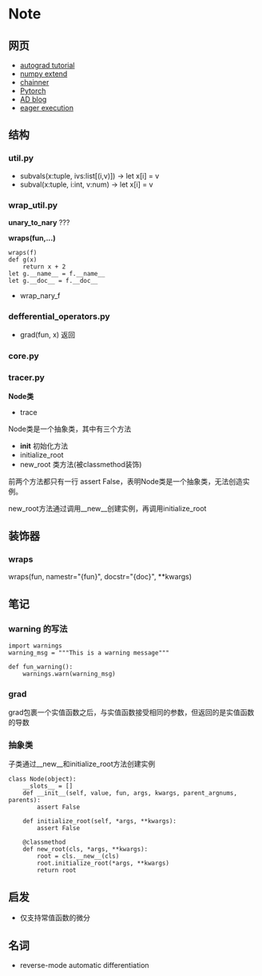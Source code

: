 # Note
## 网页
* [autograd tutorial](https://github.com/HIPS/autograd/blob/master/docs/tutorial.md)
* [numpy extend](https://docs.scipy.org/doc/numpy-1.15.1/user/c-info.how-to-extend.html)
* [chainner](https://github.com/chainer/chainer)
* [Pytorch](https://openreview.net/pdf?id=BJJsrmfCZ
)
* [AD blog](https://blog.csdn.net/daniel_ustc/article/details/77133329)
* [eager execution](https://www.jianshu.com/p/9a212532e319)
## 结构
### util.py
* subvals(x:tuple, ivs:list[(i,v)]) -> let x[i] = v 
* subval(x:tuple, i:int, v:num) -> let x[i] = v
### wrap_util.py
**unary_to_nary** ???

**wraps(fun,...)**
```angular2html
wraps(f)
def g(x)
    return x + 2
let g.__name__ = f.__name__
let g.__doc__ = f.__doc__
```
* wrap_nary_f
### defferential_operators.py
* grad(fun, x) 返回

### core.py

### tracer.py
**Node类**
* trace

Node类是一个抽象类，其中有三个方法
* __init__ 初始化方法
* initialize_root
* new_root 类方法(被classmethod装饰)

前两个方法都只有一行 assert False，表明Node类是一个抽象类，无法创造实例。

new_root方法通过调用__new__创建实例，再调用initialize_root


## 装饰器
### wraps
wraps(fun, namestr="{fun}", docstr="{doc}", **kwargs)



## 笔记
### warning 的写法
```angular2html
import warnings
warning_msg = """This is a warning message"""

def fun_warning():
    warnings.warn(warning_msg)

```

### grad
grad包裹一个实值函数之后，与实值函数接受相同的参数，但返回的是实值函数的导数

### 抽象类
子类通过__new__和initialize_root方法创建实例
```angular2html
class Node(object):
    __slots__ = []
    def __init__(self, value, fun, args, kwargs, parent_argnums, parents):
        assert False

    def initialize_root(self, *args, **kwargs):
        assert False

    @classmethod
    def new_root(cls, *args, **kwargs):
        root = cls.__new__(cls)
        root.initialize_root(*args, **kwargs)
        return root
```

## 启发
* 仅支持常值函数的微分

## 名词
* reverse-mode automatic differentiation